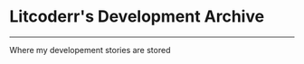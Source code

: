 # Litcoderr's Development Archive
-----------------------------------------
Where my developement stories are stored